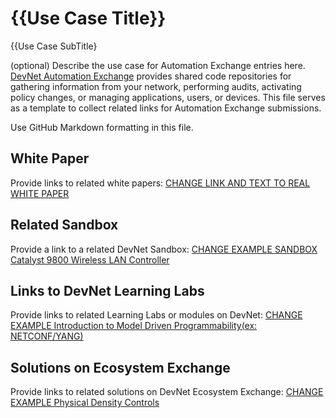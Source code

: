 {{Use Case Title}}
=====================================
{{Use Case SubTitle}

(optional) Describe the use case for Automation Exchange entries here. [DevNet Automation Exchange](https://developer.cisco.com/network-automation/) provides shared code repositories for gathering information from your network, performing audits, activating policy changes, or managing applications, users, or devices. This file serves as a template to collect related links for Automation Exchange submissions.

Use GitHub Markdown formatting in this file. 

## White Paper
Provide links to related white papers:
[CHANGE LINK AND TEXT TO REAL WHITE PAPER](http://www.url_of_your_whitepaper.com/)

## Related Sandbox
Provide a link to a related DevNet Sandbox:
[CHANGE EXAMPLE SANDBOX Catalyst 9800 Wireless LAN Controller](https://devnetsandbox.cisco.com/RM/Diagram/Index/9900a725-c584-42ae-8d51-3ac87533c5c5?diagramType=Topology)

## Links to DevNet Learning Labs
Provide links to related Learning Labs or modules on DevNet:
[CHANGE EXAMPLE Introduction to Model Driven Programmability(ex: NETCONF/YANG)](https://developer.cisco.com/learning/modules/intro-device-level-interfaces)

## Solutions on Ecosystem Exchange
Provide links to related solutions on DevNet Ecosystem Exchange:
[CHANGE EXAMPLE Physical Density Controls](https://developer.cisco.com/ecosystem/meraki/apps/5ed8fa69a0774c0a8cf97e9b/)

